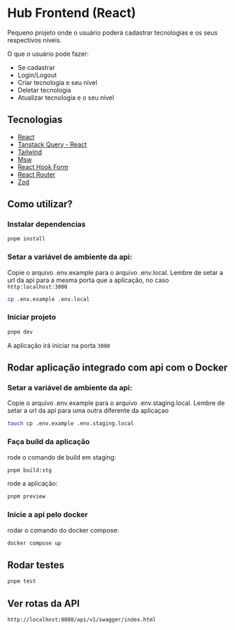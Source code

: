# Hub Frontend (React)

Pequeno projeto onde o usuário poderá cadastrar tecnologias e os seus respectivos níveis.

O que o usuário pode fazer:

- Se cadastrar
- Login/Logout
- Criar tecnologia e seu nível
- Deletar tecnologia
- Atualizar tecnologia e o seu nível

## Tecnologias

- [React](https://react.dev/)
- [Tanstack Query - React](https://tanstack.com/query/latest)
- [Tailwind](https://tailwindcss.com/)
- [Msw](https://mswjs.io/)
- [React Hook Form](https://react-hook-form.com/)
- [React Router](https://reactrouter.com/en/main)
- [Zod](https://zod.dev/)

## Como utilizar?

### Instalar dependencias

```bash
pnpm install
```

### Setar a variável de ambiente da api:

Copie o arquivo .env.example para o arquivo .env.local. Lembre de setar a url da api para a mesma porta que a aplicação, no caso `http:localhost:3000`

```bash
cp .env.example .env.local
```

### Iniciar projeto

```bash
pnpm dev
```

A aplicação irá iniciar na porta `3000`

## Rodar aplicação integrado com api com o Docker

### Setar a variável de ambiente da api:

Copie o arquivo .env.example para o arquivo .env.staging.local. Lembre de setar a url da api para uma outra diferente da aplicaçao

```bash
touch cp .env.example .env.staging.local
```

### Faça build da aplicação

rode o comando de build em staging:

```bash
pnpm build:stg
```

rode a aplicação:

```bash
pnpm preview
```

### Inicie a api pelo docker

rodar o comando do docker compose:

```bash
docker compose up
```

## Rodar testes

```bash
pnpm test
```

## Ver rotas da API

```bash
http://localhost:8080/api/v1/swagger/index.html
```
